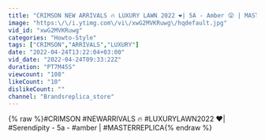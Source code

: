 ```yaml
---
title: "CRIMSON NEW ARRIVALS 🔥 LUXURY LAWN 2022 ❤️| 5A - Amber 😲 | MASTER REPLICA"
image: "https:\/\/i.ytimg.com\/vi\/xwG2MVKRuwg\/hqdefault.jpg"
vid_id: "xwG2MVKRuwg"
categories: "Howto-Style"
tags: ["CRIMSON","ARRIVALS","LUXURY"]
date: "2022-04-24T13:22:04+03:00"
vid_date: "2022-04-24T09:33:22Z"
duration: "PT7M45S"
viewcount: "108"
likeCount: "10"
dislikeCount: ""
channel: "Brandsreplica_store"
---
```

{% raw %}#CRIMSON #NEWARRIVALS 🔥 #LUXURYLAWN2022 ❤️| #Serendipity - 5a - #amber | #MASTERREPLICA{% endraw %}
